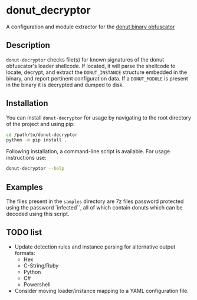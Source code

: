 # donut_decryptor

A configuration and module extractor for the [donut binary obfuscator](https://github.com/TheWover/donut)

## Description

`donut-decryptor` checks file(s) for known signatures of the donut obfuscator's loader shellcode. If located, it will parse the shellcode to locate, decrypt, and extract the `DONUT_INSTANCE` structure embedded in the binary, and report pertinent configuration data. If a `DONUT_MODULE` is present in the binary it is decrypted and dumped to disk.

## Installation

You can install `donut-decryptor` for usage by navigating to the root directory of the project and using pip:

```bash
cd /path/to/donut-decryptor
python -m pip install .
```

Following installation, a command-line script is available. For usage instructions use:

```bash
donut-decryptor --help
```

## Examples

The files present in the `samples` directory are 7z files password protected using the password `infected``, all of which contain donuts which can be decoded using this script.

## TODO list

* Update detection rules and instance parsing for alternative output formats:
  * Hex
  * C-String/Ruby
  * Python
  * C#
  * Powershell
* Consider moving loader/instance mapping to a YAML configuration file.
